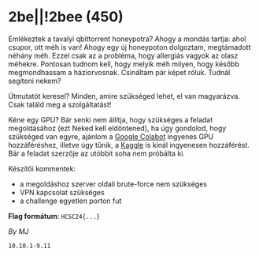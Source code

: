 # 2be||!2bee (450)

Emlékeztek a tavalyi qbittorrent honeypotra? Ahogy a mondás tartja: ahol csupor, ott méh is van! Ahogy egy új honeypoton dolgoztam, megtámadott néhány méh. Ezzel csak az a probléma, hogy allergiás vagyok az olasz méhekre. Pontosan tudnom kell, hogy melyik méh milyen, hogy később megmondhassam a háziorvosnak. Csináltam pár képet róluk. Tudnál segíteni nekem?

Útmutatót keresel? Minden, amire szükséged lehet, el van magyarázva. Csak találd meg a szolgáltatást!

Kéne egy GPU? Bár senki nem állítja, hogy szükséges a feladat megoldásához (ezt Neked kell eldöntened), ha úgy gondolod, hogy szükséged van egyre, ajánlom a [Google Colabot](https://colab.research.google.com/) ingyenes GPU hozzáféréshez, illetve úgy tűnik, a [Kaggle](https://www.kaggle.com/code/dansbecker/running-kaggle-kernels-with-a-gpu) is kínál ingyenesen hozzáférést. Bár a feladat szerzője az utóbbit soha nem próbálta ki.

Készítői kommentek:

* a megoldáshoz szerver oldali brute-force nem szükséges
* VPN kapcsolat szükséges
* a challenge egyetlen porton fut

**Flag formátum**: `HCSC24{...}`

*By MJ*

```
10.10.1-9.11 
```